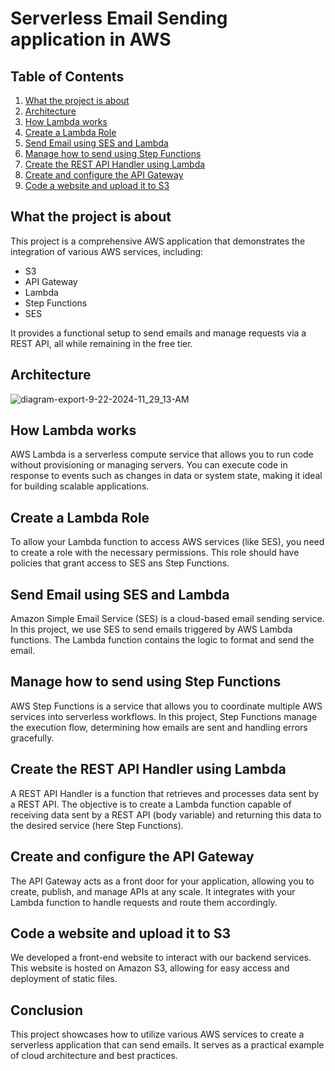 # Serverless Email Sending application in AWS

## Table of Contents
1. [What the project is about](#what-the-project-is-about)
2. [Architecture](#architecture)
3. [How Lambda works](#how-lambda-works)
4. [Create a Lambda Role](#create-a-lambda-role)
5. [Send Email using SES and Lambda](#send-email-using-ses-and-lambda)
6. [Manage how to send using Step Functions](#manage-how-to-send-using-step-functions)
7. [Create the REST API Handler using Lambda](#create-the-rest-api-handler-using-lambda)
8. [Create and configure the API Gateway](#create-and-configure-the-api-gateway)
9. [Code a website and upload it to S3](#code-a-website-and-upload-it-to-s3)

## What the project is about
This project is a comprehensive AWS application that demonstrates the integration of various AWS services, including:
- S3
- API Gateway
- Lambda
- Step Functions
- SES

It provides a functional setup to send emails and manage requests via a REST API, all while remaining in the free tier.

## Architecture

![diagram-export-9-22-2024-11_29_13-AM](https://github.com/user-attachments/assets/58c68f53-bbe1-4c7f-8113-c3375b561d93)

## How Lambda works
AWS Lambda is a serverless compute service that allows you to run code without provisioning or managing servers. You can execute code in response to events such as changes in data or system state, making it ideal for building scalable applications.

## Create a Lambda Role
To allow your Lambda function to access AWS services (like SES), you need to create a role with the necessary permissions. This role should have policies that grant access to SES ans Step Functions.

## Send Email using SES and Lambda
Amazon Simple Email Service (SES) is a cloud-based email sending service. In this project, we use SES to send emails triggered by AWS Lambda functions. The Lambda function contains the logic to format and send the email.

## Manage how to send using Step Functions
AWS Step Functions is a service that allows you to coordinate multiple AWS services into serverless workflows. In this project, Step Functions manage the execution flow, determining how emails are sent and handling errors gracefully.

## Create the REST API Handler using Lambda
A REST API Handler is a function that retrieves and processes data sent by a REST API. The objective is to create a Lambda function capable of receiving data sent by a REST API (body variable) and returning this data to the desired service (here Step Functions).

## Create and configure the API Gateway
The API Gateway acts as a front door for your application, allowing you to create, publish, and manage APIs at any scale. It integrates with your Lambda function to handle requests and route them accordingly.

## Code a website and upload it to S3
We developed a front-end website to interact with our backend services. This website is hosted on Amazon S3, allowing for easy access and deployment of static files.

## Conclusion
This project showcases how to utilize various AWS services to create a serverless application that can send emails. It serves as a practical example of cloud architecture and best practices.
